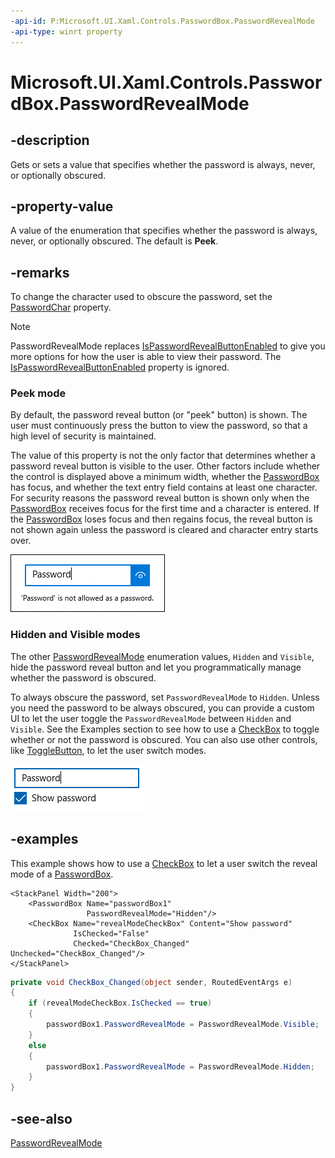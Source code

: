 ```yaml
---
-api-id: P:Microsoft.UI.Xaml.Controls.PasswordBox.PasswordRevealMode
-api-type: winrt property
---
```


<!-- Property syntax
public Windows.UI.Xaml.Controls.PasswordRevealMode PasswordRevealMode { get;  set; }
-->

# Microsoft.UI.Xaml.Controls.PasswordBox.PasswordRevealMode

## -description

Gets or sets a value that specifies whether the password is always, never, or optionally obscured.

## -property-value

A value of the enumeration that specifies whether the password is always, never, or optionally obscured. The default is **Peek**.

## -remarks

To change the character used to obscure the password, set the [PasswordChar](passwordbox_passwordchar.md) property.

> [!NOTE]
> PasswordRevealMode replaces [IsPasswordRevealButtonEnabled](passwordbox_ispasswordrevealbuttonenabled.md) to give you more options for how the user is able to view their password. The [IsPasswordRevealButtonEnabled](passwordbox_ispasswordrevealbuttonenabled.md) property is ignored.

### Peek mode

By default, the password reveal button (or "peek" button) is shown. The user must continuously press the button to view the password, so that a high level of security is maintained.

The value of this property is not the only factor that determines whether a password reveal button is visible to the user. Other factors include whether the control is displayed above a minimum width, whether the [PasswordBox](passwordbox.md) has focus, and whether the text entry field contains at least one character. For security reasons the password reveal button is shown only when the [PasswordBox](passwordbox.md) receives focus for the first time and a character is entered. If the [PasswordBox](passwordbox.md) loses focus and then regains focus, the reveal button is not shown again unless the password is cleared and character entry starts over.

<img src="images/PasswordBox_Revealed.png" alt="A password box with the password shown." />

### Hidden and Visible modes

The other [PasswordRevealMode](passwordrevealmode.md) enumeration values, `Hidden` and `Visible`, hide the password reveal button and let you programmatically manage whether the password is obscured.

To always obscure the password, set `PasswordRevealMode` to `Hidden`. Unless you need the password to be always obscured, you can provide a custom UI to let the user toggle the `PasswordRevealMode` between `Hidden` and `Visible`. See the Examples section to see how to use a [CheckBox](checkbox.md) to toggle whether or not the password is obscured. You can also use other controls, like [ToggleButton](../microsoft.ui.xaml.controls.primitives/togglebutton.md), to let the user switch modes.

<img src="images/PasswordBox_CustomReveal.png" alt="A password box with a custom reveal toggle." />

## -examples

This example shows how to use a [CheckBox](checkbox.md) to let a user switch the reveal mode of a [PasswordBox](passwordbox.md).

```xaml
<StackPanel Width="200">
    <PasswordBox Name="passwordBox1" 
                 PasswordRevealMode="Hidden"/>
    <CheckBox Name="revealModeCheckBox" Content="Show password"
              IsChecked="False" 
              Checked="CheckBox_Changed" Unchecked="CheckBox_Changed"/>
</StackPanel>
```

```csharp
private void CheckBox_Changed(object sender, RoutedEventArgs e)
{
    if (revealModeCheckBox.IsChecked == true)
    {
        passwordBox1.PasswordRevealMode = PasswordRevealMode.Visible;
    }
    else
    {
        passwordBox1.PasswordRevealMode = PasswordRevealMode.Hidden;
    }
}
```

## -see-also

[PasswordRevealMode](passwordrevealmode.md)

